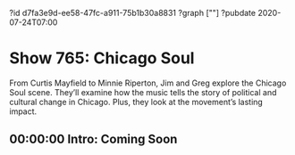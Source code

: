 ?id d7fa3e9d-ee58-47fc-a911-75b1b30a8831
?graph [""]
?pubdate 2020-07-24T07:00
# Show 765: Chicago Soul

From Curtis Mayfield to Minnie Riperton, Jim and Greg explore the Chicago Soul scene. They’ll examine how the music tells the story of political and cultural change in Chicago. Plus, they look at the movement’s lasting impact.

## 00:00:00 Intro: Coming Soon
